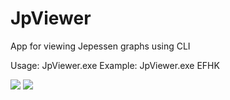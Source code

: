 # JpViewer

App for viewing Jepessen graphs using CLI

Usage:
JpViewer.exe <ICAO>
Example:
JpViewer.exe EFHK

![](https://a.fsdn.com/con/app/proj/jpviewer/screenshots/Screenshot_2.png/245/183/1)
![](https://a.fsdn.com/con/app/proj/jpviewer/screenshots/Screenshot_3.png/245/183/1)
